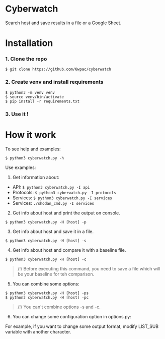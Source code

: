 # Cyberwatch
Search host and save results in a file or a Google Sheet.

# Installation

### 1. Clone the repo

```
$ git clone https://github.com/Owpac/cyberwatch
```

### 2. Create venv and install requirements

```
$ python3 -m venv venv
$ source venv/bin/activate
$ pip install -r requirements.txt
```

### 3. Use it !

# How it work

To see help and examples:
```
$ python3 cyberwatch.py -h
```


Use examples:

1. Get information about:
  - API: ```$ python3 cyberwatch.py -I api```
  - Protocols: ```$ python3 cyberwatch.py -I protocols```
  - Services: ```$ python3 cyberwatch.py -I services```
  - Services: <code>./shodan_cmd.py -I services</code>
  
2. Get info about host and print the output on console.

```$ python3 cyberwatch.py -H [host] -p```

3. Get info about host and save it in a file.

```$ python3 cyberwatch.py -H [host] -s```

4. Get info about host and compare it with a baseline file.

```$ python3 cyberwatch.py -H [host] -c```

> /!\ Before executing this command, you need to save a file which will be your baseline for teh comparison.

5. You can combine some options: 

```
$ python3 cyberwatch.py -H [host] -ps
$ python3 cyberwatch.py -H [host] -pc
```

> /!\ You can't combine options -s and -c.

6. You can change some configuration option in options.py:

For example, if you want to change some output format, modify LIST_SUB variable with another character.

